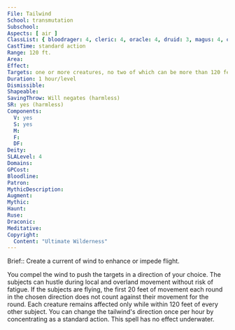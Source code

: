 ```yaml
---
File: Tailwind
School: transmutation
Subschool: 
Aspects: [ air ]
ClassList: { bloodrager: 4, cleric: 4, oracle: 4, druid: 3, magus: 4, occultist: 3, ranger: 3, shaman: 3, sorcerer: 4, wizard: 4, spiritualist: 3 }
CastTime: standard action
Range: 120 ft.
Area: 
Effect: 
Targets: one or more creatures, no two of which can be more than 120 feet apart
Duration: 1 hour/level
Dismissible: 
Shapeable: 
SavingThrow: Will negates (harmless)
SR: yes (harmless)
Components:
  V: yes
  S: yes
  M: 
  F: 
  DF: 
Deity: 
SLALevel: 4
Domains: 
GPCost: 
Bloodline: 
Patron: 
MythicDescription: 
Augment: 
Mythic: 
Haunt: 
Ruse: 
Draconic: 
Meditative: 
Copyright:
  Content: "Ultimate Wilderness"
---
```

Brief:: Create a current of wind to enhance or impede flight.

You compel the wind to push the targets in a direction of your choice. The subjects can hustle during local and overland movement without risk of fatigue. If the subjects are flying, the first 20 feet of movement each round in the chosen direction does not count against their movement for the round. Each creature remains affected only while within 120 feet of every other subject. You can change the tailwind's direction once per hour by concentrating as a standard action. This spell has no effect underwater.
